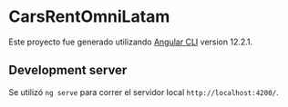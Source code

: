 # CarsRentOmniLatam

Este proyecto fue generado utilizando [Angular CLI](https://github.com/angular/angular-cli) version 12.2.1.

## Development server

Se utilizó `ng serve` para correr el servidor local `http://localhost:4200/`.

